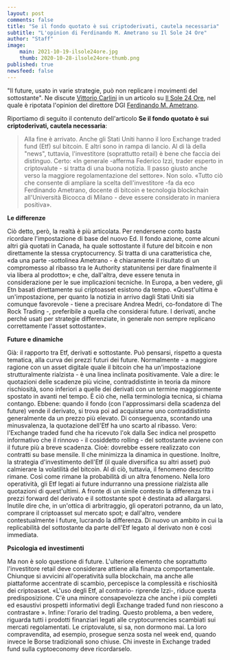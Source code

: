 ```yaml
---
layout: post
comments: false
title: "Se il fondo quotato è sui criptoderivati, cautela necessaria"
subtitle: "L'opinion di Ferdinando M. Ametrano su Il Sole 24 Ore"
author: "Staff"
image:
    main: 2021-10-19-ilsole24ore.jpg
    thumb: 2020-10-28-ilsole24ore-thumb.png
published: true
newsfeed: false
---
```


"Il future, usato in varie strategie, può non replicare i movimenti del sottostante". Ne discute [Vittorio Carlini](https://argomenti.ilsole24ore.com/vittorio-carlini.html) in un articolo su [Il Sole 24 Ore](https://www.ilsole24ore.com/), nel quale è ripotata l'opinion del direttore DGI [Ferdinando M. Ametrano](https://ametrano.net/).

Riportiamo di seguito il contenuto dell'articolo **Se il fondo quotato è sui criptoderivati, cautela necessaria**:
>
>Alla fine è arrivato. Anche gli Stati Uniti hanno il loro Exchange traded fund (Etf) sul bitcoin.
E altri sono in rampa di lancio. Al di là della "news", tuttavia, l'investitore (soprattutto retail) è bene che faccia dei distinguo. Certo: «In generale -afferma Federico Izzi, trader esperto in criptovalute - si tratta di una buona notizia. Il passo giusto anche verso la maggiore regolamentazione
del settore». Non solo. «Tutto ciò che consente di ampliare la scelta dell'investitore -fa da eco Ferdinando Ametrano, docente di bitcoin e tecnologia blockchain all'Università
Bicocca di Milano - deve essere considerato in maniera positiva».
>
**Le differenze**
>
Ciò detto, però, la realtà è più articolata. Per rendersene conto basta ricordare l'impostazione di base del nuovo Ed. Il fondo azione, come alcuni altri già quotati in Canada, ha quale sottostante il future del bitcoin e non direttamente la stessa cryptocurrency. Si tratta di una caratteristica
che, «da una parte -sottolinea Ametrano - è chiaramente il risultato di un compromesso al ribasso
tra le Authority statunitensi per dare finalmente il via libera al prodotto»; e che, dall'altra, deve essere tenuta in considerazione per le sue implicazioni tecniche.
In Europa, a ben vedere, gli Etn basati direttamente sui criptoasset esistono da tempo. «Quest'ultima è un'impostazione, per quanto la notizia in arrivo dagli Stati Uniti sia comunque favorevole - tiene a precisare Andrea Medri, co-fondatore di The Rock Trading -, preferibile a quella che considerai future. I derivati, anche perché usati per strategie differenziate, in generale non sempre replicano correttamente l'asset sottostante».
>
**Future e dinamiche**
>
Già: il rapporto tra Etf, derivati e sottostante. Può pensarsi, rispetto a questa tematica, alla curva dei prezzi futuri dei future. Normalmente - a maggiore ragione con un asset digitale quale il bitcoin che ha un'impostazione strutturalmente rialzista - è una linea inclinata positivamente.
Vale a dire: le quotazioni delle scadenze più vicine, contraddistinte in teoria da minore rischiosità, sono inferiori a quelle dei derivati con un termine maggiormente spostato in avanti nel tempo. È ciò che, nella terminologia tecnica, si chiama contango. Ebbene: quando il fondo (con l'approssimarsi della scadenza del future) vende il derivato, si trova poi ad acquistarne uno contraddistinto generalmente da un prezzo più elevato. Di conseguenza, scontando una minusvalenza, la quotazione dell'Etf ha uno scarto al ribasso. Vero: l'Exchange traded fund che ha ricevuto l'ok dalla Sec indica nel prospetto informativo che il rinnovo - il cosiddetto rolling - del sottostante avviene con il future più a breve scadenza. Cioè: dovrebbe essere realizzato con contratti su base mensile. Il che minimizza la dinamica
in questione. Inoltre, la strategia d'investimento dell'Etf (il quale diversifica su altri asset) può calmierare la volatilità del bitcoin. Al di ciò, tuttavia, il fenomeno descritto rimane. Così come rimane la probabilità di un altra fenomeno. Nella loro operatività, gli Etf legati ai future
indurranno una pressione rialzista alle quotazioni di quest'ultimi. A fronte di un simile contesto la differenza tra i prezzi forward del derivato e il sottostante spot è destinata ad allargarsi. Inutile dire che, in un'ottica di arbritraggio, gli operatori potranno, da un lato, comprare il criptoasset sul mercato spot; e dall'altro, vendere contestualmente i future, lucrando la differenza.
Di nuovo un ambito in cui la replicabilità del sottostante da parte dell'Etf legato al derivato non
è così immediata.
>
**Psicologia ed investimenti**
>
Ma non è solo questione di future. L'ulteriore elemento che soprattutto l'investitore retail deve considerare attiene alla finanza comportamentale. Chiunque si avvicini all'operatività
sulla blockchain, ma anche alle piattaforme accentrate di scambio, percepisce la complessità
e rischiosità dei criptoasset. «L'uso degli Etf, al contrario- riprende Izzi-, riduce questa predisposizione. C'è una minore consapevolezza che anche i più completi ed esaustivi  prospetti informativi degli Exchange traded fund non riescono a contrastare ». Infine: l'orario del trading.
Questo problema, a ben vedere, riguarda tutti i prodotti finanziari legati alle cryptocurrencies
scambiati sui mercati regolamentati. Le criptovalute, si sa, non dormono mai. La loro compravendita, ad
esempio, prosegue senza sosta nel week end, quando invece le Borse tradizionali sono chiuse. Chi investe
in Exchange traded fund sulla cyptoeconomy deve ricordarselo.
